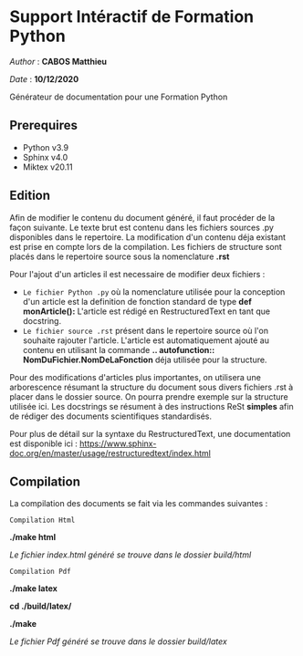 **Support Intéractif de Formation Python**
==========================================

*Author* : **CABOS Matthieu**

*Date* : **10/12/2020**

Générateur de documentation pour une Formation Python

Prerequires
-----------

* Python v3.9
* Sphinx v4.0
* Miktex v20.11

Edition
-------

Afin de modifier le contenu du document généré, il faut procéder de la façon suivante.
Le texte brut est contenu dans les fichiers sources .py disponibles dans le repertoire.
La modification d'un contenu déja existant est prise en compte lors de la compilation.
Les fichiers de structure sont placés dans le repertoire source sous la nomenclature **.rst**

Pour l'ajout d'un articles il est necessaire de modifier deux fichiers :
  * ``Le fichier Python .py`` où la nomenclature utilisée pour la conception d'un article est la definition de fonction standard de type **def monArticle():** L'article est rédigé en RestructuredText en tant que docstring.
  * ``Le fichier source .rst`` présent dans le repertoire source où l'on souhaite rajouter l'article. L'article est automatiquement ajouté au contenu en utilisant la commande **.. autofunction:: NomDuFichier.NomDeLaFonction** déja utilisée pour la structure.
  
 Pour des modifications d'articles plus importantes, on utilisera une arborescence résumant la structure du document sous divers fichiers .rst à placer dans le dossier source. On pourra prendre exemple sur la structure utilisée ici.
 Les docstrings se résument à des instructions ReSt **simples** afin de rédiger des documents scientifiques standardisés.
 
 Pour plus de détail sur la syntaxe du RestructuredText, une documentation est disponible ici : https://www.sphinx-doc.org/en/master/usage/restructuredtext/index.html

Compilation
-----------

La compilation des documents se fait via les commandes suivantes :

``Compilation Html``

**./make html**

*Le fichier index.html généré se trouve dans le dossier build/html*

``Compilation Pdf``

**./make latex**

**cd ./build/latex/**

**./make**

*Le fichier Pdf généré se trouve dans le dossier build/latex*
